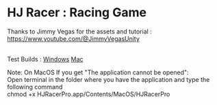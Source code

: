 # HJ Racer : Racing Game

Thanks to Jimmy Vegas for the assets and tutorial : https://www.youtube.com/@JimmyVegasUnity

<br>Test Builds : <a href="https://github.com/js0753/Racing-Game/raw/main/BuildOutputs/Windows/HJRacerPro.zip">Windows</a> <a href="https://github.com/js0753/Racing-Game/raw/main/BuildOutputs/MacOS/HJRacerPro.app.zip">Mac</a> <br>

Note: On MacOS If you get "The application cannot be opened":<br>
Open terminal in the folder where you have the application and type the following command<br>
chmod +x HJRacerPro.app/Contents/MacOS/HJRacerPro
